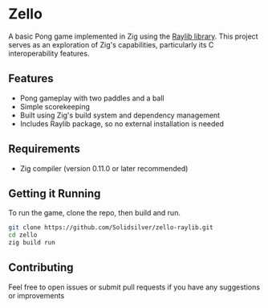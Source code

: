 # Zello

A basic Pong game implemented in Zig using the [Raylib library](https://www.raylib.com). This project serves as an exploration of Zig's capabilities, particularly its C interoperability features.

## Features

* Pong gameplay with two paddles and a ball
* Simple scorekeeping
* Built using Zig's build system and dependency management
* Includes Raylib package, so no external installation is needed

## Requirements

* Zig compiler (version 0.11.0 or later recommended)

## Getting it Running

To run the game, clone the repo, then build and run.

```sh
git clone https://github.com/Solidsilver/zello-raylib.git
cd zello
zig build run
```

## Contributing

Feel free to open issues or submit pull requests if you have any suggestions or improvements

